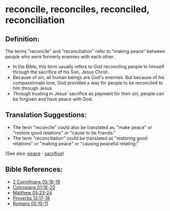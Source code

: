 # reconcile, reconciles, reconciled, reconciliation #

## Definition: ##

The terms "reconcile" and "reconciliation" refer to "making peace" between people who were formerly enemies with each other.

* In the Bible, this term usually refers to God reconciling people to himself through the sacrifice of his Son, Jesus Christ.
* Because of sin, all human beings are God's enemies. But because of his compassionate love, God provided a way for people to be reconciled to him through Jesus.
* Through trusting in Jesus' sacrifice as payment for their sin, people can be forgiven and have peace with God.

## Translation Suggestions: ##

* The term "reconcile" could also be translated as, "make peace" or "restore good relations" or "cause to be friends."
* The term "reconciliation" could be translated as "restoring good relations" or "making peace" or "causing peaceful relating."

(See also: [peace](../other/peace.md) **·** [sacrifice](../other/sacrifice.md))

## Bible References: ##

* [2 Corinthians 05:18-19](https://door43.org/en/bible/notes/2co/05/18)
* [Colossians 01:18-20](https://door43.org/en/bible/notes/col/01/18)
* [Matthew 05:23-24](https://door43.org/en/bible/notes/mat/05/23)
* [Proverbs 13:17-18](https://door43.org/en/bible/notes/pro/13/17)
* [Romans 05:10-11](https://door43.org/en/bible/notes/rom/05/10)

